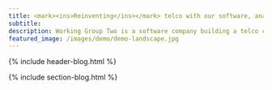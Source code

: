 ```yaml
---
title: <mark><ins>Reinventing</ins></mark> telco with our software, analytics, monitoring, and <mark><ins>products</ins></mark>.
subtitle: 
description: Working Group Two is a software company building a telco core network.
featured_image: /images/demo/demo-landscape.jpg
---
```


{% include header-blog.html %}

{% include section-blog.html %}
